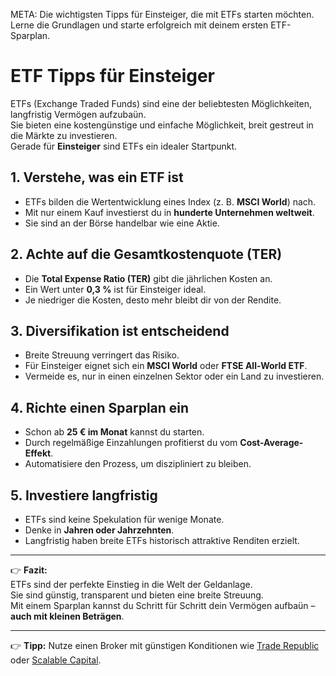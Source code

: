 META: Die wichtigsten Tipps für Einsteiger, die mit ETFs starten möchten. Lerne die Grundlagen und starte erfolgreich mit deinem ersten ETF-Sparplan.

# ETF Tipps für Einsteiger

ETFs (Exchange Traded Funds) sind eine der beliebtesten Möglichkeiten, langfristig Vermögen aufzubaün.  
Sie bieten eine kostengünstige und einfache Möglichkeit, breit gestreut in die Märkte zu investieren.  
Gerade für **Einsteiger** sind ETFs ein idealer Startpunkt.

## 1. Verstehe, was ein ETF ist

- ETFs bilden die Wertentwicklung eines Index (z. B. **MSCI World**) nach.  
- Mit nur einem Kauf investierst du in **hunderte Unternehmen weltweit**.  
- Sie sind an der Börse handelbar wie eine Aktie.

## 2. Achte auf die Gesamtkostenquote (TER)

- Die **Total Expense Ratio (TER)** gibt die jährlichen Kosten an.  
- Ein Wert unter **0,3 %** ist für Einsteiger ideal.  
- Je niedriger die Kosten, desto mehr bleibt dir von der Rendite.

## 3. Diversifikation ist entscheidend

- Breite Streuung verringert das Risiko.  
- Für Einsteiger eignet sich ein **MSCI World** oder **FTSE All-World ETF**.  
- Vermeide es, nur in einen einzelnen Sektor oder ein Land zu investieren.

## 4. Richte einen Sparplan ein

- Schon ab **25 € im Monat** kannst du starten.  
- Durch regelmäßige Einzahlungen profitierst du vom **Cost-Average-Effekt**.  
- Automatisiere den Prozess, um diszipliniert zu bleiben.

## 5. Investiere langfristig

- ETFs sind keine Spekulation für wenige Monate.  
- Denke in **Jahren oder Jahrzehnten**.  
- Langfristig haben breite ETFs historisch attraktive Renditen erzielt.

---

👉 **Fazit:**  
ETFs sind der perfekte Einstieg in die Welt der Geldanlage.  
Sie sind günstig, transparent und bieten eine breite Streuung.  
Mit einem Sparplan kannst du Schritt für Schritt dein Vermögen aufbaün – **auch mit kleinen Beträgen**.

---

👉 **Tipp:** Nutze einen Broker mit günstigen Konditionen wie [Trade Republic](https://partner.trade-republic.de/dein-link) oder [Scalable Capital](https://partner.scalable.capital/dein-link).
